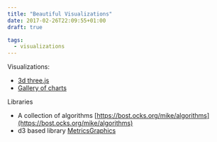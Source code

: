 ```yaml
---
title: "Beautiful Visualizations"
date: 2017-02-26T22:09:55+01:00
draft: true

tags: 
  - visualizations
---
```


Visualizations:

*   [3d three.js](https://threejs.org/examples/#webgl_geometry_hierarchy)
*   [Gallery of charts](http://rawgraphs.io/gallery/)

Libraries

*   A collection of algorithms [https://bost.ocks.org/mike/algorithms](https://bost.ocks.org/mike/algorithms)
*   d3 based library [MetricsGraphics](http://www.metricsgraphicsjs.org)
